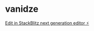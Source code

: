 # vanidze

[Edit in StackBlitz next generation editor ⚡️](https://stackblitz.com/~/github.com/3three1one1one/vanidze)